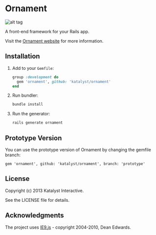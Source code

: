 Ornament
========

![alt tag](https://raw.github.com/chris-teague/ornament/prototype-develop/boarnament.jpg)

A front-end framework for your Rails app.

Visit the [Ornament website](http://ornament.katalyst.com.au/) for more information.

Installation
------------

1.  Add to your `Gemfile`:

    ```ruby
    group :development do
      gem 'ornament', github: 'katalyst/ornament'
    end
    ```

1.  Run bundler:

    ```bash
    bundle install
    ```

1.  Run the generator:

    ```bash
    rails generate ornament
    ```

Prototype Version
-----------------

You can use the prototype version of Ornament by changing the gemfile branch:

```
gem 'ornament', github: 'katalyst/ornament', branch: 'prototype'
```

License
-------

Copyright (c) 2013 Katalyst Interactive.

See the LICENSE file for details.

Acknowledgments
---------------

The project uses [IE9.js](http://code.google.com/p/ie7-js/) - copyright 2004-2010, Dean Edwards.
